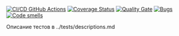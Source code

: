 [![CI/CD GitHub Actions](https://github.com/Gygygnom/Lab2try2/actions/workflows/test-action.yml/badge.svg)](https://github.com/lenk6663/gtest/actions/workflows/test-action.yml)
[![Coverage Status](https://coveralls.io/repos/github/lenk6663/gtest/badge.svg?branch=master)](https://coveralls.io/github/lenk6663/gtest?branch=master)
[![Quality Gate](https://sonarcloud.io/api/project_badges/measure?project=Gygygnom_Lab2try2&metric=alert_status)](https://sonarcloud.io/dashboard?id=lenk6663_gtest)
[![Bugs](https://sonarcloud.io/api/project_badges/measure?project=Gygygnom_Lab2try2&metric=bugs)](https://sonarcloud.io/summary/new_code?id=lenk6663_gtest)
[![Code smells](https://sonarcloud.io/api/project_badges/measure?project=Gygygnom_Lab2try2&metric=code_smells)](https://sonarcloud.io/dashboard?id=lenk6663_gtest)

Описание тестов в ../tests/descriptions.md
